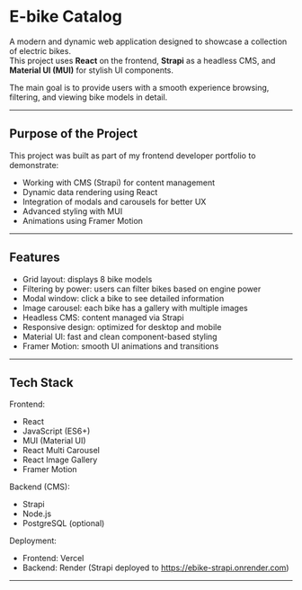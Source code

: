  # E-bike Catalog

A modern and dynamic web application designed to showcase a collection of electric bikes.  
This project uses **React** on the frontend, **Strapi** as a headless CMS, and **Material UI (MUI)** for stylish UI components.  

The main goal is to provide users with a smooth experience browsing, filtering, and viewing bike models in detail.

---

## Purpose of the Project

This project was built as part of my frontend developer portfolio to demonstrate:
- Working with CMS (Strapi) for content management
- Dynamic data rendering using React
- Integration of modals and carousels for better UX
- Advanced styling with MUI
- Animations using Framer Motion

---

## Features

- Grid layout: displays 8 bike models
- Filtering by power: users can filter bikes based on engine power
- Modal window: click a bike to see detailed information
- Image carousel: each bike has a gallery with multiple images
- Headless CMS: content managed via Strapi
- Responsive design: optimized for desktop and mobile
- Material UI: fast and clean component-based styling
- Framer Motion: smooth UI animations and transitions

---

## Tech Stack

Frontend:
- React
- JavaScript (ES6+)
- MUI (Material UI)
- React Multi Carousel
- React Image Gallery
- Framer Motion

Backend (CMS):
- Strapi
- Node.js
- PostgreSQL (optional)

Deployment:
- Frontend: Vercel  
- Backend: Render (Strapi deployed to https://ebike-strapi.onrender.com)

---

